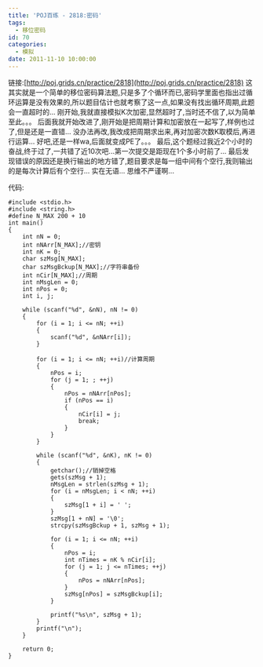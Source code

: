 ```yaml
---
title: 'POJ百练 - 2818:密码'
tags:
  - 移位密码
id: 70
categories:
  - 模拟
date: 2011-11-10 10:00:00
---
```


链接:[http://poj.grids.cn/practice/2818](http://poj.grids.cn/practice/2818)
这其实就是一个简单的移位密码算法题,只是多了个循环而已,密码学里面也指出过循环运算是没有效果的,所以题目估计也就考察了这一点,如果没有找出循环周期,此题会一直超时的...
刚开始,我就直接模拟K次加密,显然超时了,当时还不信了,以为简单至此。。。
后面我就开始改进了,刚开始是把周期计算和加密放在一起写了,样例也过了,但是还是一直错...
没办法再改,我改成把周期求出来,再对加密次数K取模后,再进行运算...
好吧,还是一样wa,后面就变成PE了。。。
最后,这个题经过我近2个小时的奋战,终于过了,一共错了近10次吧...第一次提交是距现在1个多小时前了...
最后发现错误的原因还是换行输出的地方错了,题目要求是每一组中间有个空行,我则输出的是每次计算后有个空行...
实在无语...
思维不严谨啊...

代码:
``` stylus
#include <stdio.h>
#include <string.h>
#define N_MAX 200 + 10
int main()
{
    int nN = 0;
    int nNArr[N_MAX];//密钥
    int nK = 0;
    char szMsg[N_MAX];
    char szMsgBckup[N_MAX];//字符串备份
    int nCir[N_MAX];//周期
    int nMsgLen = 0;
    int nPos = 0;
    int i, j;

    while (scanf("%d", &nN), nN != 0)
    {
        for (i = 1; i <= nN; ++i)
        {
            scanf("%d", &nNArr[i]);
        }

        for (i = 1; i <= nN; ++i)//计算周期
        {
            nPos = i;
            for (j = 1; ; ++j)
            {
                nPos = nNArr[nPos];
                if (nPos == i)
                {
                    nCir[i] = j;
                    break;
                }
            }
        }

        while (scanf("%d", &nK), nK != 0)
        {
            getchar();//销掉空格
            gets(szMsg + 1);
            nMsgLen = strlen(szMsg + 1);
            for (i = nMsgLen; i < nN; ++i)
            {
                szMsg[1 + i] = ' ';
            }
            szMsg[1 + nN] = '\0';
            strcpy(szMsgBckup + 1, szMsg + 1);

            for (i = 1; i <= nN; ++i)
            {
                nPos = i;
                int nTimes = nK % nCir[i];
                for (j = 1; j <= nTimes; ++j)
                {
                    nPos = nNArr[nPos];
                }
                szMsg[nPos] = szMsgBckup[i];
            }

            printf("%s\n", szMsg + 1);
        }
        printf("\n");
    }

    return 0;
}
```